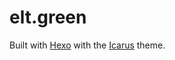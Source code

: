# elt.green

Built with [Hexo](https://github.com/hexojs/hexo/blob/master/README.md) with the [Icarus](https://ppoffice.github.io/hexo-theme-icarus/) theme.